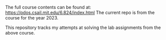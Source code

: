 The full course contents can be found at: https://pdos.csail.mit.edu/6.824/index.html 
The current repo is from the course for the year 2023.

This repository tracks my attempts at solving the lab assignments from the above course.
